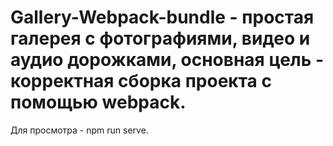 # Gallery-Webpack-bundle - простая галерея с фотографиями, видео и аудио дорожками, основная цель - корректная сборка проекта с помощью webpack.
Для просмотра - npm run serve.
